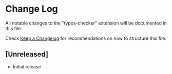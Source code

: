 # Change Log

All notable changes to the "typos-checker" extension will be documented in this file.

Check [Keep a Changelog](http://keepachangelog.com/) for recommendations on how to structure this file.

## [Unreleased]

- Initial release